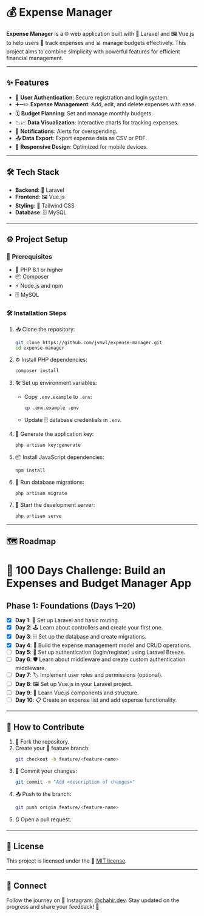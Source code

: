 # 💰 Expense Manager

**Expense Manager** is a 🌐 web application built with 🐘 Laravel and 🖼️ Vue.js to help users 🧾 track expenses and 📊 manage budgets effectively. This project aims to combine simplicity with powerful features for efficient financial management.

---

## ✨ Features

- 🔐 **User Authentication**: Secure registration and login system.
- ➕➖✏️ **Expense Management**: Add, edit, and delete expenses with ease.
- 🗓️ **Budget Planning**: Set and manage monthly budgets.
- 📉📈 **Data Visualization**: Interactive charts for tracking expenses.
- 🔔 **Notifications**: Alerts for overspending.
- 📤 **Data Export**: Export expense data as CSV or PDF.
- 📱 **Responsive Design**: Optimized for mobile devices.

---

## 🛠️ Tech Stack

- **Backend**: 🐘 Laravel
- **Frontend**: 🖼️ Vue.js
- **Styling**: 🎨 Tailwind CSS
- **Database**: 🗄️ MySQL

---

## ⚙️ Project Setup

### 🔑 Prerequisites

- 🐘 PHP 8.1 or higher
- 📦 Composer
- ⚡ Node.js and npm
- 🗄️ MySQL

### 🛠️ Installation Steps

1. 📥 Clone the repository:

   ```bash
   git clone https://github.com/jvmvl/expense-manager.git
   cd expense-manager
   ```

2. ⚙️ Install PHP dependencies:

   ```bash
   composer install
   ```

3. 🛠️ Set up environment variables:

   - Copy `.env.example` to `.env`:
     ```bash
     cp .env.example .env
     ```
   - Update 🗄️ database credentials in `.env`.

4. 🔑 Generate the application key:

   ```bash
   php artisan key:generate
   ```

5. 📦 Install JavaScript dependencies:

   ```bash
   npm install
   ```

6. 🔄 Run database migrations:

   ```bash
   php artisan migrate
   ```

7. 🚀 Start the development server:

   ```bash
   php artisan serve
   ```

---

## 🗺️ Roadmap

# 🚀 100 Days Challenge: Build an Expenses and Budget Manager App

## Phase 1: Foundations (Days 1–20)
- [x] **Day 1**: 🐘 Set up Laravel and basic routing.
- [x] **Day 2**: 🕹️ Learn about controllers and create your first one.
- [x] **Day 3**: 🗄️ Set up the database and create migrations.
- [x] **Day 4**: 📝 Build the expense management model and CRUD operations.
- [ ] **Day 5**: 🔐 Set up authentication (login/register) using Laravel Breeze.
- [ ] **Day 6**: 🛡️ Learn about middleware and create custom authentication middleware.
- [ ] **Day 7**: 🏷️ Implement user roles and permissions (optional).
- [ ] **Day 8**: 🖼️ Set up Vue.js in your Laravel project.
- [ ] **Day 9**: 🧩 Learn Vue.js components and structure.
- [ ] **Day 10**: 📋 Create an expense list and add expense functionality.

<!--
- [ ] **Day 11**: ✏️ Add edit and 🗑️ delete expense features.
- [ ] **Day 12**: 🎨 Introduce Tailwind CSS and style the frontend.
- [ ] **Day 13**: ✅ Add client-side and server-side validation to forms.
- [ ] **Day 14**: 🧮 Create a budget management model and UI structure.
- [ ] **Day 15**: 💡 Learn Vue directives (`v-if`, `v-for`, `v-bind`).
- [ ] **Day 16**: 📡 Integrate Axios for API requests and handle responses.
- [ ] **Day 17**: 🧮 Implement budget logic and calculations.
- [ ] **Day 18**: 📱 Test and refine the mobile responsiveness of the app.
- [ ] **Day 19**: ⚡ Optimize database queries and use eager loading.
- [ ] **Day 20**: 🧪 Write backend unit tests for expense management.


## Phase 2: Core Features (Days 21–50)
- [ ] **Day 21**: 🧪 Write frontend unit tests for Vue.js components.
- [ ] **Day 22**: 🔍 Add expense search functionality.
- [ ] **Day 23**: 📜 Set up pagination for the expense list.
- [ ] **Day 24**: 👤 Introduce user profile settings (e.g., name, email).
- [ ] **Day 25**: 📝 Add a form to define monthly budgets.
- [ ] **Day 26**: 🔗 Link expenses to budgets.
- [ ] **Day 27**: 📊 Add progress bars for budget utilization.
- [ ] **Day 28**: 🔔 Create notifications for overspending.
- [ ] **Day 29**: 🔄 Add recurring expenses functionality.
- [ ] **Day 30**: 📊 Learn and implement Chart.js for visualizing expenses.
- [ ] **Day 31**: 📈 Create a bar chart for monthly expenses.
- [ ] **Day 32**: 🥧 Add a pie chart for category-wise expenses.
- [ ] **Day 33**: 📉 Add a line chart for expense trends over time.
- [ ] **Day 34**: 💵 Implement currency support for different regions.
- [ ] **Day 35**: 🔑 Create a "Forgot Password" feature with email recovery.
- [ ] **Day 36**: 🌐 Implement multi-language support (e.g., English, Arabic).
- [ ] **Day 37**: 🌙 Add a toggle for dark mode.
- [ ] **Day 38**: 📤 Allow data export (CSV).
- [ ] **Day 39**: 📄 Allow data export (PDF).
- [ ] **Day 40**: 🕒 Set up recurring notifications with Laravel Scheduler.
- [ ] **Day 41**: 📥 Add a feature to upload and store expense receipts.
- [ ] **Day 42**: 🎨 Enhance UI/UX based on feedback.
- [ ] **Day 43**: 🚀 Improve app performance (e.g., caching, query optimization).
- [ ] **Day 44**: 🌐 Test the app on various browsers and devices.
- [ ] **Day 45**: 🔒 Learn about Laravel policies and secure sensitive actions.
- [ ] **Day 46**: ⚠️ Perform error handling and create custom error pages.
- [ ] **Day 47**: 🧪 Write integration tests for the entire app.
- [ ] **Day 48**: 📦 Learn about and set up CI/CD pipelines.
- [ ] **Day 49**: 📝 Prepare deployment scripts and documentation.
- [ ] **Day 50**: 🌐 Deploy the app to a live server.

## Phase 3: Advanced Features and Polish (Days 51–100)
- [ ] **Day 51**: 🖼️ Set up a landing page for the app (optional).
- [ ] **Day 52**: 🏷️ Create a feature for tagging expenses.
- [ ] **Day 53**: 🎙️ Add voice commands to input expenses (optional).
- [ ] **Day 54**: 🤖 Implement AI-powered expense categorization (optional).
- [ ] **Day 55**: 📊 Create a dashboard summarizing user activity.
- [ ] **Day 56**: 🔍 Add advanced filtering for expenses (date, category, amount).
- [ ] **Day 57**: 📈 Set up analytics for app usage (optional).
- [ ] **Day 58**: 🔑 Introduce two-factor authentication for enhanced security.
- [ ] **Day 59**: 🔗 Add social media login options (Google, Facebook).
- [ ] **Day 60**: 🔧 Test and refine advanced features.
- [ ] **Day 61**: 📝 Collect user feedback and prioritize enhancements.
- [ ] **Day 62**: 🎙️ Add voice or text-based search for expenses.
- [ ] **Day 63**: 🔍 Set up logging and monitoring for backend issues.
- [ ] **Day 64**: 📦 Introduce an archive feature for old budgets.
- [ ] **Day 65**: 📅 Create a "Year in Review" summary page for expenses.
- [ ] **Day 66**: 🏆 Add gamification elements (badges, streaks).
- [ ] **Day 67**: 🐳 Learn Docker and containerize the app.
- [ ] **Day 68**: 📈 Prepare app for scalability (optional).
- [ ] **Day 69**: 🔗 Add a REST API for third-party integrations.
- [ ] **Day 70**: 📖 Write API documentation for developers.
- [ ] **Day 71**: 🔔 Introduce push notifications for reminders.
- [ ] **Day 72**: ✂️ Refactor and clean up backend code.
- [ ] **Day 73**: 🧹 Refactor and clean up frontend code.
- [ ] **Day 74**: 🧾 Perform a final UI/UX audit.
- [ ] **Day 75**: ⚡ Optimize images and assets for faster loading.
- [ ] **Day 76**: ⚙️ Add a settings page for customizable preferences.
- [ ] **Day 77**: ♿ Improve app accessibility (WCAG compliance).
- [ ] **Day 78**: 🌟 Review SEO and meta tags for the app.
- [ ] **Day 79**: ✍️ Write a blog post about the app development journey.
- [ ] **Day 80**: 🎥 Create video tutorials for app features.
- [ ] **Day 81**: 🐞 Fix bugs identified by testers or users.
- [ ] **Day 82**: 📈 Test app scalability under high loads.
- [ ] **Day 83**: ⚡ Optimize backend for faster responses.
- [ ] **Day 84**: 📉 Optimize frontend performance (lazy loading, code splitting).
- [ ] **Day 85**: 🔗 Learn GraphQL and add optional API support.
- [ ] **Day 86**: 📂 Create a public GitHub repo for the app (optional).
- [ ] **Day 87**: 📝 Add an in-app feedback form for users.
- [ ] **Day 88**: 📣 Prepare a press kit for the app launch.
- [ ] **Day 89**: 🔍 Run a final app-wide QA test.
- [ ] **Day 90**: 📌 Finalize app versioning and changelog.
- [ ] **Day 91**: 🌐 Publish the app to a public audience.
- [ ] **Day 92**: 🔎 Monitor usage and gather feedback.
- [ ] **Day 93**: ✍️ Share a reflection post on Instagram.
- [ ] **Day 94**: 🔄 Add requested features from users (if any).
- [ ] **Day 95**: 📋 Prepare a new feature roadmap for the app.
- [ ] **Day 96**: 🎉 Celebrate progress and engage your audience!
- [ ] **Day 97**: 📑 Write a detailed post-mortem report.
- [ ] **Day 98**: 🗓️ Plan future updates or new projects.
- [ ] **Day 99**: 💡 Share insights and tips learned during the challenge.
- [ ] **Day 100**: 🥳 Celebrate the journey and your accomplishment!

-->

---

## 🤝 How to Contribute

1. 🍴 Fork the repository.
2. Create your 🔀 feature branch:
   ```bash
   git checkout -b feature/<feature-name>
   ```
3. 💾 Commit your changes:
   ```bash
   git commit -m "Add <description of changes>"
   ```
4. 📤 Push to the branch:
   ```bash
   git push origin feature/<feature-name>
   ```
5. 🔃 Open a pull request.

---

## 📜 License

This project is licensed under the 📝 [MIT license](https://opensource.org/licenses/MIT).

---

## 📡 Connect

Follow the journey on 📸 Instagram: [@chahir.dev](https://instagram.com/chahir.dev). Stay updated on the progress and share your feedback! 🙌